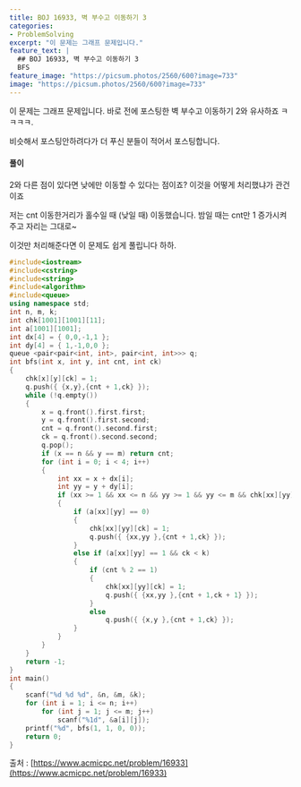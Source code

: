 ```yaml
---
title: BOJ 16933, 벽 부수고 이동하기 3
categories:
- ProblemSolving
excerpt: "이 문제는 그래프 문제입니다."
feature_text: |
  ## BOJ 16933, 벽 부수고 이동하기 3
  BFS
feature_image: "https://picsum.photos/2560/600?image=733"
image: "https://picsum.photos/2560/600?image=733"
---
```


이 문제는 그래프 문제입니다. 바로 전에 포스팅한 벽 부수고 이동하기 2와 유사하죠 ㅋㅋㅋㅋ.

비슷해서 포스팅안하려다가 더 푸신 분들이 적어서 포스팅합니다.

<h4>풀이</h4> 
2와 다른 점이 있다면 낮에만 이동할 수 있다는 점이죠? 이것을 어떻게 처리했냐가 관건이죠

저는 cnt 이동한거리가 홀수일 때 (낮일 때) 이동했습니다. 밤일 때는 cnt만 1 증가시켜주고 자리는 그대로~

이것만 처리해준다면 이 문제도 쉽게 풀립니다 하하. 
​
```c++
#include<iostream>
#include<cstring>
#include<string>
#include<algorithm>
#include<queue>
using namespace std;
int n, m, k;
int chk[1001][1001][11];
int a[1001][1001];
int dx[4] = { 0,0,-1,1 };
int dy[4] = { 1,-1,0,0 };
queue <pair<pair<int, int>, pair<int, int>>> q;
int bfs(int x, int y, int cnt, int ck)
{
	chk[x][y][ck] = 1;
	q.push({ {x,y},{cnt + 1,ck} });
	while (!q.empty())
	{
		x = q.front().first.first;
		y = q.front().first.second;
		cnt = q.front().second.first;
		ck = q.front().second.second;
		q.pop();
		if (x == n && y == m) return cnt;
		for (int i = 0; i < 4; i++)
		{
			int xx = x + dx[i];
			int yy = y + dy[i];
			if (xx >= 1 && xx <= n && yy >= 1 && yy <= m && chk[xx][yy][ck] == 0)
			{
				if (a[xx][yy] == 0)
				{
					chk[xx][yy][ck] = 1;
					q.push({ {xx,yy },{cnt + 1,ck} });
				}
				else if (a[xx][yy] == 1 && ck < k)
				{
					if (cnt % 2 == 1)
					{
						chk[xx][yy][ck] = 1;
						q.push({ {xx,yy },{cnt + 1,ck + 1} });
					}
					else
						q.push({ {x,y },{cnt + 1,ck} });
				}
			}
		}
	}
	return -1;
}
int main()
{
	scanf("%d %d %d", &n, &m, &k);
	for (int i = 1; i <= n; i++)
		for (int j = 1; j <= m; j++)
			scanf("%1d", &a[i][j]);
	printf("%d", bfs(1, 1, 0, 0));
	return 0;
}

```

출처 : [https://www.acmicpc.net/problem/16933](https://www.acmicpc.net/problem/16933)